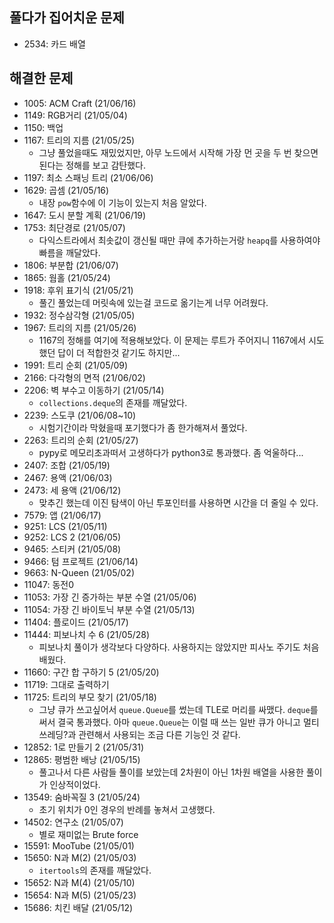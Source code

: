 ## 풀다가 집어치운 문제
* 2534: 카드 배열


## 해결한 문제
* 1005: ACM Craft (21/06/16)
* 1149: RGB거리 (21/05/04)
* 1150: 백업
* 1167: 트리의 지름 (21/05/25)<br/>
  - 그냥 풀었을때도 재밌었지만, 아무 노드에서 시작해 가장 먼 곳을 두 번 찾으면 된다는 정해를 보고 감탄했다.
* 1197: 최소 스패닝 트리 (21/06/06)
* 1629: 곱셈 (21/05/16)<br/>
  - 내장 ```pow```함수에 이 기능이 있는지 처음 알았다.
* 1647: 도시 분할 계획 (21/06/19)
* 1753: 최단경로 (21/05/07)<br/>
  - 다익스트라에서 최솟값이 갱신될 때만 큐에 추가하는거랑 ```heapq```를 사용하여야 빠름을 깨달았다.
* 1806: 부분합 (21/06/07)
* 1865: 웜홀 (21/05/24)
* 1918: 후위 표기식 (21/05/21)<br/>
  - 풀긴 풀었는데 머릿속에 있는걸 코드로 옮기는게 너무 어려웠다. 
* 1932: 정수삼각형 (21/05/05)
* 1967: 트리의 지름 (21/05/26)<br/>
  - 1167의 정해를 여기에 적용해보았다. 이 문제는 루트가 주어지니 1167에서 시도했던 답이 더 적합한것 같기도 하지만...
* 1991: 트리 순회 (21/05/09)
* 2166: 다각형의 면적 (21/06/02)
* 2206: 벽 부수고 이동하기 (21/05/14)<br/>
  - ```collections.deque```의 존재를 깨달았다.
* 2239: 스도쿠 (21/06/08~10)<br/>
  - 시험기간이라 막혔을때 포기했다가 좀 한가해져서 풀었다.
* 2263: 트리의 순회 (21/05/27)<br/>
  - pypy로 메모리초과떠서 고생하다가 python3로 통과했다. 좀 억울하다...
* 2407: 조합 (21/05/19)
* 2467: 용액 (21/06/03)
* 2473: 세 용액 (21/06/12)<br/>
  - 맞추긴 했는데 이진 탐색이 아닌 투포인터를 사용하면 시간을 더 줄일 수 있다.
* 7579: 앱 (21/06/17)
* 9251: LCS (21/05/11)
* 9252: LCS 2 (21/06/05)
* 9465: 스티커 (21/05/08)
* 9466: 텀 프로젝트 (21/06/14)
* 9663:  N-Queen (21/05/02)
* 11047: 동전0
* 11053: 가장 긴 증가하는 부분 수열 (21/05/06)
* 11054: 가장 긴 바이토닉 부분 수열 (21/05/13)
* 11404: 플로이드 (21/05/17)
* 11444: 피보나치 수 6 (21/05/28)</br>
  - 피보나치 풀이가 생각보다 다양하다. 사용하지는 않았지만 피사노 주기도 처음 배웠다.
* 11660: 구간 합 구하기 5 (21/05/20)
* 11719: 그대로 출력하기
* 11725: 트리의 부모 찾기 (21/05/18)</br>
  - 그냥 큐가 쓰고싶어서 ```queue.Queue```를 썼는데 TLE로 머리를 싸맸다.
  ```deque```를 써서 결국 통과했다. 아마 ```queue.Queue```는 이럴 때 쓰는
  일반 큐가 아니고 멀티쓰레딩?과 관련해서 사용되는 조금 다른 기능인 것 같다.
* 12852: 1로 만들기 2 (21/05/31)
* 12865: 평범한 배낭 (21/05/15)</br>
  - 풀고나서 다른 사람들 풀이를 보았는데 2차원이 아닌 1차원 배열을 사용한 풀이가 인상적이었다.
* 13549: 숨바꼭질 3 (21/05/24)</br>
  - 초기 위치가 0인 경우의 반례를 놓쳐서 고생했다.
* 14502: 연구소 (21/05/07) <br/>
  - 별로 재미없는 Brute force
* 15591: MooTube (21/05/01)
* 15650: N과 M(2) (21/05/03) <br/>
  - ```itertools```의 존재를 깨달았다.
* 15652: N과 M(4) (21/05/10)
* 15654: N과 M(5) (21/05/23)
* 15686: 치킨 배달 (21/05/12)